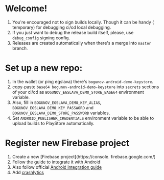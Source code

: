 # Welcome!

1. You're encouraged not to sign builds locally. Though it can be handy (
   temporary) for debugging ci/cd local debugging.
2. If you just want to debug the release build 
   itself, please, use `debug_config` signing config.
3. Releases are created automatically when there's a merge into `master` branch.

# Set up a new repo:

1. In the wallet (or ping egslava)
   there's `bogunov-android-demo-keystore`.
2. copy-paste `base64 bogunov-android-demo-keystore`
   into `secrets` sections of your ci/cd
   as `BOGUNOV_EGSLAVA_DEMO_STORE_BASE64`
   environment variable.
3. Also, fill in `BOGUNOV_EGSLAVA_DEMO_KEY_ALIAS`,
   `BOGUNOV_EGSLAVA_DEMO_KEY_PASSWORD` and
   `BOGUNOV_EGSLAVA_DEMO_STORE_PASSWORD` variables.
4. Set `ANDROID_PUBLISHER_CREDENTIALS` environment
   variable to be able to upload builds to PlayStore
   automatically.

# Register new Firebase project

1. Create a new [Firebase project](https://console.
   firebase.google.com/)
2. Follow the guide to integrate it with Android
3. Also follow
   official [Android integration guide](https://firebase.google.com/docs/cloud-messaging/android/client)
4. Add [crashlytics](https://console.firebase.google.com/project/ru-egslava-subgrowandroiddemo/crashlytics/app/android:ru.egslava.subgrowandroiddemo/issues) 

